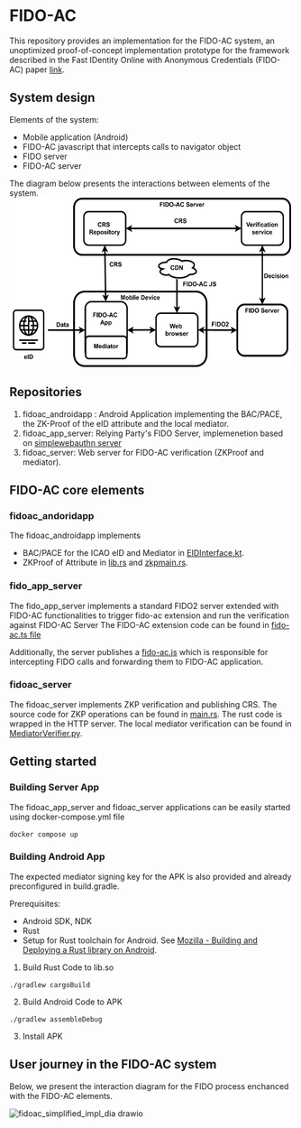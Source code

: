 # FIDO-AC

This repository provides an implementation for the FIDO-AC system, an unoptimized proof-of-concept implementation prototype for the framework described in the Fast IDentity Online with Anonymous Credentials (FIDO-AC) paper [link]().

## System design

Elements of the system:
* Mobile application (Android)
* FIDO-AC javascript that intercepts calls to navigator object
* FIDO server
* FIDO-AC server

The diagram below presents the interactions between elements of the system.
<img src="img/FIDO-AC.png" width="500" height="300">

## Repositories

1) fidoac_androidapp : Android Application implementing the BAC/PACE, the ZK-Proof of the eID attribute and the local mediator.
2) fidoac_app_server: Relying Party's FIDO Server, implemenetion based on [simplewebauthn server](https://github.com/MasterKale/SimpleWebAuthn/tree/master/packages/server#) 
3) fidoac_server: Web server for FIDO-AC verification (ZKProof and mediator).

## FIDO-AC core elements

### fidoac_andoridapp
The fidoac_androidapp implements
- BAC/PACE for the ICAO eID and Mediator in [EIDInterface.kt](fidoac_androidapp/app/src/main/java/anon/fidoac/EIDInterface.kt).
- ZKProof of Attribute in [lib.rs](fidoac_androidapp/rust/src/lib.rs) and [zkpmain.rs](fidoac_androidapp/rust/src/zkp/zkpmain.rs).

### fido_app_server
The fido_app_server implements a standard FIDO2 server extended with FIDO-AC functionalities to trigger fido-ac extension and run the verification against FIDO-AC Server 
The FIDO-AC extension code can be found in [fido-ac.ts file](fidoac_app_server/fido-ac.ts)

Additionally, the server publishes a [fido-ac.js](fidoac_app_server/public/fido-ac.js) which is responsible for intercepting FIDO calls and forwarding them to FIDO-AC application.

### fidoac_server
The fidoac_server implements ZKP verification and publishing CRS. The source code for ZKP operations can be found in [main.rs](fidoac_server/rust/src/main.rs).
The rust code is wrapped in the HTTP server. 
The local mediator verification can be found in [MediatorVerifier.py](fidoac_server/MediatorVerifier.py). 

## Getting started
### Building Server App
The fidoac_app_server and fidoac_server applications can be easily started using docker-compose.yml file
```
docker compose up
```

### Building Android App
The expected mediator signing key for the APK is also provided and already preconfigured in build.gradle. 

Prerequisites:
- Android SDK, NDK
- Rust
- Setup for Rust toolchain for Android. See [Mozilla - Building and Deploying a Rust library on Android](https://mozilla.github.io/firefox-browser-architecture/experiments/2017-09-21-rust-on-android.html).

1) Build Rust Code to lib.so
```
./gradlew cargoBuild
```

2) Build Android Code to APK
```
./gradlew assembleDebug
```

3) Install APK

## User journey in the FIDO-AC system
Below, we present the interaction diagram for the FIDO process enchanced with the FIDO-AC elements.

![fidoac_simplified_impl_dia drawio](https://user-images.githubusercontent.com/13492945/232001458-3bf2bbe5-2738-4a8a-b926-86ec6210a9cc.svg)

